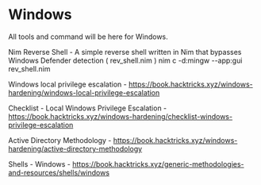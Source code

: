 # Windows

All tools and command will be here  for Windows.

Nim Reverse Shell - A simple reverse shell written in Nim that bypasses Windows Defender detection ( rev_shell.nim ) 
    nim c -d:mingw --app:gui rev_shell.nim

Windows local privilege escalation - https://book.hacktricks.xyz/windows-hardening/windows-local-privilege-escalation

Checklist - Local Windows Privilege Escalation - https://book.hacktricks.xyz/windows-hardening/checklist-windows-privilege-escalation

Active Directory Methodology - https://book.hacktricks.xyz/windows-hardening/active-directory-methodology

Shells - Windows - https://book.hacktricks.xyz/generic-methodologies-and-resources/shells/windows